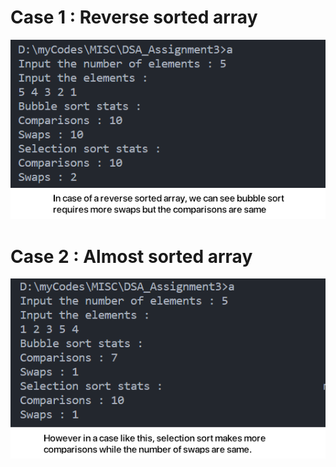 # Case 1 : Reverse sorted array

![reverseSortedArray](./reverseSortedArray.png)

# Case 2 : Almost sorted array

![almostSortedArray](./almostSortedArray.png)
